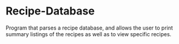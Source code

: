 # Recipe-Database
Program that parses a recipe database, and allows the user to print summary listings of the recipes as well as to view specific recipes.

